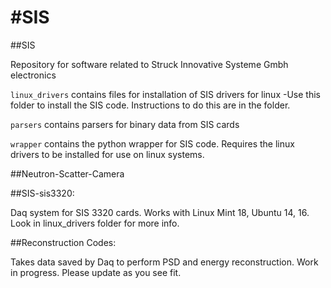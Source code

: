 
#SIS
=======

##SIS


Repository for software related to Struck Innovative Systeme Gmbh electronics

`linux_drivers` contains files for installation of SIS drivers for linux
	-Use this folder to install the SIS code. Instructions to do this are in the folder.

`parsers` contains parsers for binary data from SIS cards

`wrapper` contains the python wrapper for SIS code. Requires the linux drivers
to be installed for use on linux systems.

##Neutron-Scatter-Camera

##SIS-sis3320:

Daq system for SIS 3320 cards. Works with Linux Mint 18, Ubuntu 14, 16. Look in linux_drivers folder for more info.

##Reconstruction Codes:

Takes data saved by Daq to perform PSD and energy reconstruction. Work in progress. Please update as you see fit.
